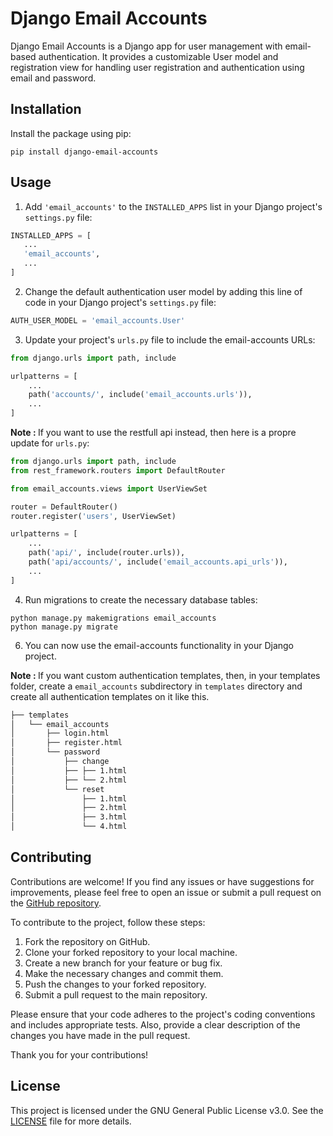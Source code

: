 # Django Email Accounts

Django Email Accounts is a Django app for user management with email-based authentication. It provides a customizable User model and registration view for handling user registration and authentication using email and password.

## Installation

Install the package using pip:

```shell
pip install django-email-accounts
```

## Usage

1. Add `'email_accounts'` to the `INSTALLED_APPS` list in your Django project's `settings.py` file:

```python
INSTALLED_APPS = [
   ...
   'email_accounts',
   ...
]
```

2. Change the default authentication user model by adding this line of code in your Django project's `settings.py` file:

```python
AUTH_USER_MODEL = 'email_accounts.User'
```

3. Update your project's `urls.py` file to include the email-accounts URLs: 
 
```python
from django.urls import path, include

urlpatterns = [
    ...
    path('accounts/', include('email_accounts.urls')),
    ...
]
```

<b>Note : </b>If you want to use the restfull api instead, then here is a propre update for `urls.py`:

```python
from django.urls import path, include
from rest_framework.routers import DefaultRouter

from email_accounts.views import UserViewSet

router = DefaultRouter()
router.register('users', UserViewSet)

urlpatterns = [
    ...
    path('api/', include(router.urls)),
    path('api/accounts/', include('email_accounts.api_urls')),
    ...
]
```

4. Run migrations to create the necessary database tables:

```shell
python manage.py makemigrations email_accounts
python manage.py migrate
```

6. You can now use the email-accounts functionality in your Django project.

<b>Note : </b> If you want custom authentication templates, then, in your templates folder, create a `email_accounts` subdirectory in `templates` directory and create all authentication templates on it like this.

```bash
├── templates
│   └── email_accounts
│       ├── login.html
│       ├── register.html
│       └── password
│           ├── change
│           ├── ├── 1.html
│           ├── └── 2.html
│           └── reset
│               ├── 1.html
│               ├── 2.html
│               ├── 3.html
│               └── 4.html
```

## Contributing

Contributions are welcome! If you find any issues or have suggestions for improvements, please feel free to open an issue or submit a pull request on the [GitHub repository](https://github.com/fathiabdelmalek/django-email-accounts).

To contribute to the project, follow these steps:

1. Fork the repository on GitHub.
2. Clone your forked repository to your local machine.
3. Create a new branch for your feature or bug fix.
4. Make the necessary changes and commit them.
5. Push the changes to your forked repository.
6. Submit a pull request to the main repository.

Please ensure that your code adheres to the project's coding conventions and includes appropriate tests. Also, provide a clear description of the changes you have made in the pull request.

Thank you for your contributions!


## License

This project is licensed under the GNU General Public License v3.0. See the [LICENSE](https://github.com/fathiabdelmalek/django-email-accounts/blob/main/LICENSE) file for more details.
